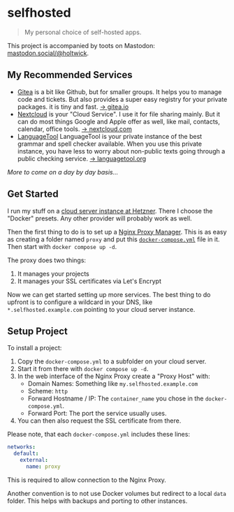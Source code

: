 # selfhosted

> My personal choice of self-hosted apps. 

This project is accompanied by toots on Mastodon: [mastodon.social/@holtwick](https://mastodon.social/@holtwick).

## My Recommended Services

- [Gitea](gitea/docker-compose.yml) is a bit like Github, but for smaller groups. It helps you to manage code and tickets. But also provides a super easy registry for your private packages. it is tiny and fast. [-> gitea.io](https://gitea.io/)
- [Nextcloud](nextcloud/docker-compose.yml) is your "Cloud Service". I use it for file sharing mainly. But it can do most things Google and Apple offer as well, like mail, contacts, calendar, office tools. [-> nextcloud.com](https://nextcloud.com/)
- [LanguageTool](languagetool/docker-compose.yml) LanguageTool is your private instance of the best grammar and spell checker available. When you use this private instance, you have less to worry about non-public texts going through a public checking service. [-> languagetool.org](https://languagetool.org)

*More to come on a day by day basis...*

## Get Started

I run my stuff on a [cloud server instance at Hetzner](https://hetzner.cloud/?ref=thK9VpOJK5Sg). There I choose the "Docker" presets. Any other provider will probably work as well.

Then the first thing to do is to set up a [Nginx Proxy Manager](https://github.com/NginxProxyManager/nginx-proxy-manager). This is as easy as creating a folder named `proxy` and put this [`docker-compose.yml`](proxy/docker-compose.yml) file in it. Then start with `docker compose up -d`.

The proxy does two things:

1. It manages your projects
2. It manages your SSL certificates via Let's Encrypt

Now we can get started setting up more services. The best thing to do upfront is to configure a wildcard in your DNS, like `*.selfhosted.example.com` pointing to your cloud server instance.

## Setup Project

To install a project:

1. Copy the `docker-compose.yml` to a subfolder on your cloud server. 
2. Start it from there with `docker compose up -d`.
3. In the web interface of the Nginx Proxy create a "Proxy Host" with:
   - Domain Names: Something like `my.selfhosted.example.com`
   - Scheme: `http`
   - Forward Hostname / IP: The `container_name` you chose in the `docker-compose.yml`.
   - Forward Port: The port the service usually uses.
4. You can then also request the SSL certificate from there.

Please note, that each `docker-compose.yml` includes these lines:

```yml
networks:
  default:
    external:
      name: proxy
```

This is required to allow connection to the Nginx Proxy.

Another convention is to not use Docker volumes but redirect to a local `data` folder. This helps with backups and porting to other instances.
